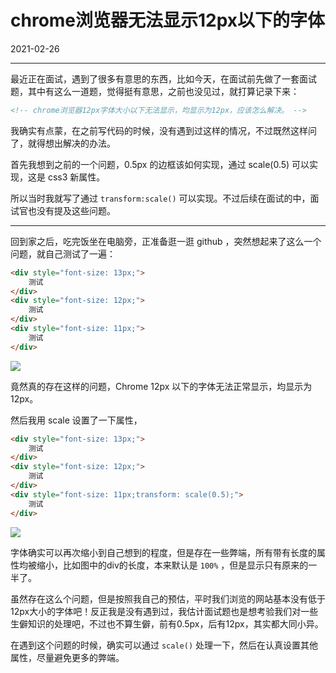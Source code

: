 # chrome浏览器无法显示12px以下的字体

2021-02-26  


---





最近正在面试，遇到了很多有意思的东西，比如今天，在面试前先做了一套面试题，其中有这么一道题，觉得挺有意思，之前也没见过，就打算记录下来：

```html
<!-- chrome浏览器12px字体大小以下无法显示，均显示为12px，应该怎么解决。 -->
```

我确实有点蒙，在之前写代码的时候，没有遇到过这样的情况，不过既然这样问了，就得想出解决的办法。

首先我想到之前的一个问题，0.5px 的边框该如何实现，通过 scale(0.5) 可以实现，这是 css3 新属性。

所以当时我就写了通过 `transform:scale()` 可以实现。不过后续在面试的中，面试官也没有提及这些问题。

---


回到家之后，吃完饭坐在电脑旁，正准备逛一逛 github ，突然想起来了这么一个问题，就自己测试了一遍：

```html
<div style="font-size: 13px;">
    测试
</div>
<div style="font-size: 12px;">
    测试
</div>
<div style="font-size: 11px;">
    测试
</div>
```

![](https://imgurl.zishu.me/images/2021/02/26/d3c345e515d6a29d9ff49f78382ac95b.png)

竟然真的存在这样的问题，Chrome 12px 以下的字体无法正常显示，均显示为12px。

然后我用 scale 设置了一下属性，

```html
<div style="font-size: 13px;">
    测试
</div>
<div style="font-size: 12px;">
    测试
</div>
<div style="font-size: 11px;transform: scale(0.5);">
    测试
</div>
```

![](https://imgurl.zishu.me/images/2021/02/26/9e5f13c26524aae53acbc9bd5edd57f9.png)

字体确实可以再次缩小到自己想到的程度，但是存在一些弊端，所有带有长度的属性均被缩小，比如图中的div的长度，本来默认是 `100%` ，但是显示只有原来的一半了。

虽然存在这么个问题，但是按照我自己的预估，平时我们浏览的网站基本没有低于12px大小的字体吧！反正我是没有遇到过，我估计面试题也是想考验我们对一些生僻知识的处理吧，不过也不算生僻，前有0.5px，后有12px，其实都大同小异。

在遇到这个问题的时候，确实可以通过 `scale()` 处理一下，然后在认真设置其他属性，尽量避免更多的弊端。